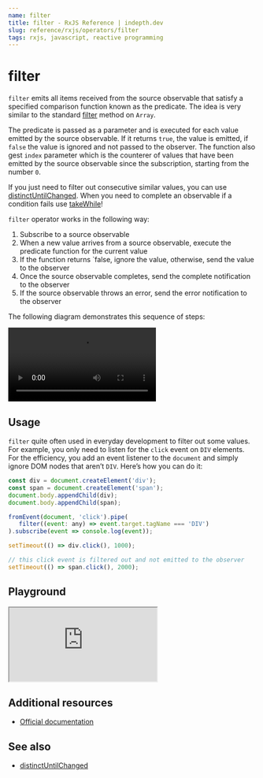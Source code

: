 ```yaml
---
name: filter
title: filter - RxJS Reference | indepth.dev
slug: reference/rxjs/operators/filter
tags: rxjs, javascript, reactive programming
---
```


# filter

`filter` emits all items received from the source observable that satisfy a specified comparison function known as the predicate. The idea is very similar to the standard [filter](https://developer.mozilla.org/en-US/docs/Web/JavaScript/Reference/Global_Objects/Array/filter) method on `Array`.

The predicate is passed as a parameter and is executed for each value emitted by the source observable. If it returns `true`, the value is emitted, if `false` the value is ignored and not passed to the observer. The function also gest `index` parameter which is the counterer of values that have been emitted by the source observable since the subscription, starting from the number `0`.

If you just need to filter out consecutive similar values, you can use [distinctUntilChanged](https://indepth.dev/reference/rxjs/operators/distinct-until-changed). When you need to complete an observable if a condition fails use [takeWhile](https://indepth.dev/reference/rxjs/operators/take-while)!

`filter` operator works in the following way:

1. Subscribe to a source observable
2. When a new value arrives from a source observable, execute the predicate function for the current value
3. If the function returns `false, ignore the value, otherwise, send the value to the observer
4. Once the source observable completes, send the complete notification to the observer
5. If the source observable throws an error, send the error notification to the observer

The following diagram demonstrates this sequence of steps:

<video>
    <source src="https://images.indepth.dev/references/rxjs/operators/filter.mp4" type="video/mp4">
</video>

## Usage
`filter` quite often used in everyday development to filter out some values. For example, you only need to listen for the `click` event on `DIV` elements. For the efficiency, you add an event listener to the `document` and simply ignore DOM nodes that aren’t `DIV`. Here’s how you can do it:

```javascript
const div = document.createElement('div');
const span = document.createElement('span');
document.body.appendChild(div);
document.body.appendChild(span);

fromEvent(document, 'click').pipe(
   filter((event: any) => event.target.tagName === 'DIV')
).subscribe(event => console.log(event));

setTimeout(() => div.click(), 1000);

// this click event is filtered out and not emitted to the observer
setTimeout(() => span.click(), 2000);
```

## Playground

<iframe src="https://stackblitz.com/edit/indepth-rxjs-filter?embed=1&file=index.ts"></iframe>

## Additional resources

- [Official documentation](https://rxjs.dev/api/operators/filter)

## See also

- [distinctUntilChanged](https://indepth.dev/reference/rxjs/operators/distinct-until-changed)
